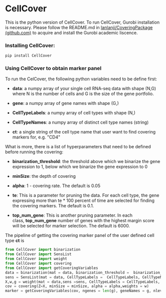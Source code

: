 # CellCover

This is the python version of CellCover. To run CellCover, Gurobi installation is necessary. Please follow the README.md in [lanlanji/CoveringPackage (github.com)](https://github.com/lanlanji/CoveringPackage) to acquire and install the Gurobi academic liscence.

### Installing CellCover:

```python
pip install CellCover
```

### Using CellCover to obtain marker panel

To run the CelCover, the following python variables need to be define first: 

- **data**: a numpy array of your single cell RNA-seq data with shape (N,G) where N is the number of cells and G is the size of the gene portfolio.

- **gene**: a numpy array of gene names with shape (G,)

- **CellTypeLabels**: a numpy array of cell types with shape (N,)

- **CellTypeNames**: a numpy array of distinct cell type names (string)

- **ct**: a single string of the cell type name that user want to find covering markers for, e.g. "CD4"

What is more, there is a list of hyperparameters that need to be defined before running the covering:

- **binarization_threshold**: the threshold above which we binarize the gene expression to 1, below which we binarize the gene expression to 0 

- **minSize**: the depth of covering

- **alpha**: 1 - covering rate. The default is $0.05$

- **te**: This is a parameter for pruning the data. For each cell type, the gene expressing more than te * 100 percent of time are selected for finding the covering markers. The default is $0.1$.

- **top_num_gene**: This is another pruning parameter. In each class, **top_num_gene** number of genes with the highest margin score will be selected for marker selection. The default is $6000$.

The pipeline of getting the covering marker panel of the user defined cell type **ct** is

```python
from CellCover import binarization
from CellCover import SensList
from CellCover import weight
from CellCover import covering
from CellCover import getCoveringVariables
data = binarization(mat = data, binarization_threshold =  binarization_threshold)
sens = SensList(mat = data, CellTypeLabels =  CellTypeLabels, CellTypeNames=CellTypeNames)
X,w,g = weight(mat = data,sens =sens, CellTypeLabels = CellTypeLabels, CellTypeNames = CellTypeNames, ct = ct,gene = gene)
cov = covering(Z=X, minSize = minSize, alpha = alpha,weights = w)
marker = getCoveringVariables(cov, ngenes = len(g), geneNames = g, nlevels = 1)

```